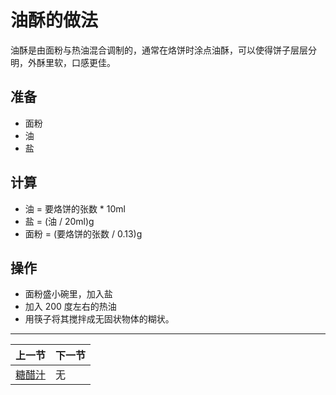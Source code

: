 # 油酥的做法

油酥是由面粉与热油混合调制的，通常在烙饼时涂点油酥，可以使得饼子层层分明，外酥里软，口感更佳。

## 准备

* 面粉
* 油
* 盐

## 计算

* 油 = 要烙饼的张数 * 10ml
* 盐 = (油 / 20ml)g
* 面粉 = (要烙饼的张数 / 0.13)g
  
## 操作

* 面粉盛小碗里，加入盐
* 加入 200 度左右的热油
* 用筷子将其搅拌成无固状物体的糊状。

<hr>

| 上一节 | 下一节 |
| --- | --- |
| [糖醋汁](../condiment/糖醋汁.md) | 无 |